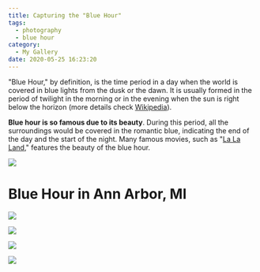 ```yaml
---
title: Capturing the "Blue Hour"
tags:
  - photography
  - blue hour
category:
  - My Gallery
date: 2020-05-25 16:23:20
---
```



"Blue Hour," by definition, is the time period in a day when the world is covered in blue lights from the dusk or the dawn. It is usually formed in the period of twilight in the morning or in the evening when the sun is right below the horizon (more details check [Wikipedia](https://en.wikipedia.org/wiki/Blue_hour)). 

**Blue hour is so famous due to its beauty**. During this period, all the surroundings would be covered in the romantic blue, indicating the end of the day and the start of the night. Many famous movies, such as "[La La Land](https://www.imdb.com/title/tt3783958/)," features the beauty of the blue hour.

![](/images/RZH8702post.jpg)

<!-- more -->

# Blue Hour in Ann Arbor, MI

![](/images/RZH8715post.jpg)

![](/images/RZH8728post.jpg)

![](/images/RZH8725post.jpg)

![](/images/RZH8735post.jpg)
